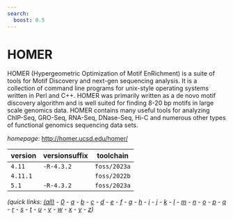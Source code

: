 ```yaml
---
search:
  boost: 0.5
---
```

# HOMER

HOMER (Hypergeometric Optimization of Motif EnRichment) is a suite of tools for Motif Discovery and  next-gen sequencing analysis.  It is a collection of command line programs for unix-style operating systems written  in Perl and C++. HOMER was primarily written as a de novo motif discovery algorithm and is well suited for finding  8-20 bp motifs in large scale genomics data.  HOMER contains many useful tools for analyzing ChIP-Seq, GRO-Seq,  RNA-Seq, DNase-Seq, Hi-C and numerous other types of functional genomics sequencing data sets.

*homepage*: <http://homer.ucsd.edu/homer/>

version | versionsuffix | toolchain
--------|---------------|----------
``4.11`` | ``-R-4.3.2`` | ``foss/2023a``
``4.11.1`` |  | ``foss/2022b``
``5.1`` | ``-R-4.3.2`` | ``foss/2023a``


*(quick links: [(all)](../index.md) - [0](../0/index.md) - [a](../a/index.md) - [b](../b/index.md) - [c](../c/index.md) - [d](../d/index.md) - [e](../e/index.md) - [f](../f/index.md) - [g](../g/index.md) - [h](../h/index.md) - [i](../i/index.md) - [j](../j/index.md) - [k](../k/index.md) - [l](../l/index.md) - [m](../m/index.md) - [n](../n/index.md) - [o](../o/index.md) - [p](../p/index.md) - [q](../q/index.md) - [r](../r/index.md) - [s](../s/index.md) - [t](../t/index.md) - [u](../u/index.md) - [v](../v/index.md) - [w](../w/index.md) - [x](../x/index.md) - [y](../y/index.md) - [z](../z/index.md))*

